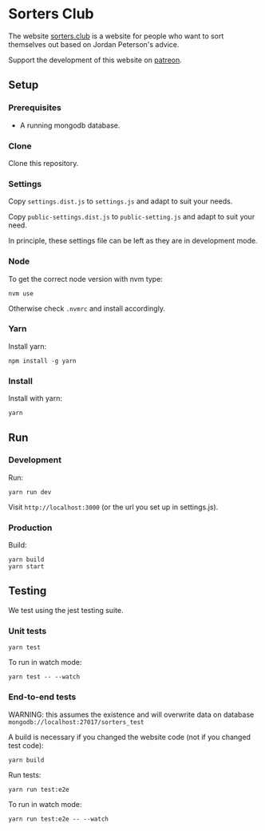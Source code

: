 # Sorters Club

The website [sorters.club](https://sorters.club) is a website for people who want to sort themselves out based on Jordan Peterson's advice.

Support the development of this website on [patreon](https://www.patreon.com/nickredmark).

## Setup

### Prerequisites

* A running mongodb database.

### Clone

Clone this repository.

### Settings

Copy `settings.dist.js` to `settings.js` and adapt to suit your needs.

Copy `public-settings.dist.js` to `public-setting.js` and adapt to suit your need.

In principle, these settings file can be left as they are in development mode.

### Node

To get the correct node version with nvm type:

```
nvm use
```

Otherwise check `.nvmrc` and install accordingly.

### Yarn

Install yarn:

```
npm install -g yarn
```

### Install

Install with yarn:

```
yarn
```

## Run

### Development

Run:

```
yarn run dev
```

Visit `http://localhost:3000` (or the url you set up in settings.js).

### Production

Build:

```
yarn build
yarn start
```

## Testing

We test using the jest testing suite.

### Unit tests

```
yarn test
```

To run in watch mode:

```
yarn test -- --watch
```

### End-to-end tests

WARNING: this assumes the existence and will overwrite data on database `mongodb://localhost:27017/sorters_test`

A build is necessary if you changed the website code (not if you changed test code):

```
yarn build
```

Run tests:

```
yarn run test:e2e
```

To run in watch mode:

```
yarn run test:e2e -- --watch
```
